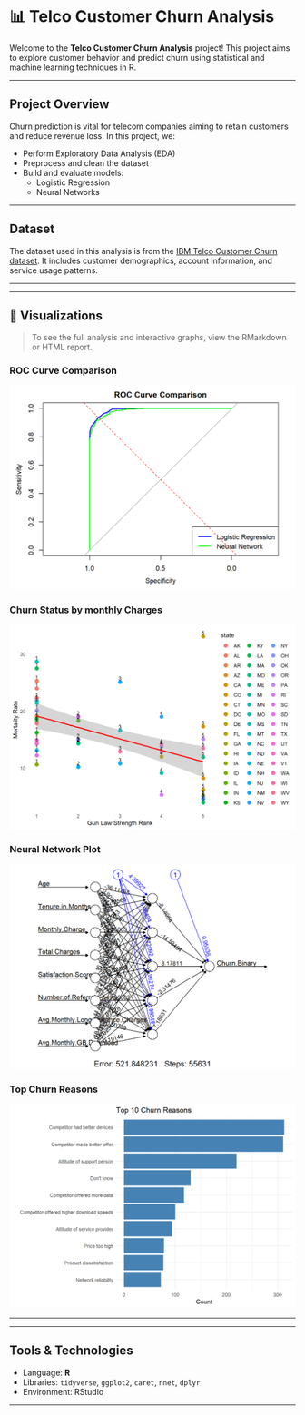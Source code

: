 # 📊 Telco Customer Churn Analysis

Welcome to the **Telco Customer Churn Analysis** project! This project aims to explore customer behavior and predict churn using statistical and machine learning techniques in R.

---

##  Project Overview

Churn prediction is vital for telecom companies aiming to retain customers and reduce revenue loss. In this project, we:

- Perform Exploratory Data Analysis (EDA) 
- Preprocess and clean the dataset 
- Build and evaluate models:
  - Logistic Regression 
  - Neural Networks 

---

##  Dataset

The dataset used in this analysis is from the [IBM Telco Customer Churn dataset](https://www.kaggle.com/blastchar/telco-customer-churn). It includes customer demographics, account information, and service usage patterns.

---
---
## 📸 Visualizations

> To see the full analysis and interactive graphs, view the RMarkdown or HTML report.

### ROC Curve Comparison

![ROC Curve Comparison](https://github.com/victortorresds/telco_customer_churn/blob/main/images/churn2.png)

### Churn Status by monthly Charges

![Churn Status by monthly Charges](https://github.com/victortorresds/Gun_Control_Analysis/blob/main/images/gun_control_1.png)

### Neural Network Plot

![ Neural Network Plot](https://github.com/victortorresds/telco_customer_churn/blob/main/images/nn.png)

### Top Churn Reasons

![Top Churn Reasons](https://github.com/victortorresds/telco_customer_churn/blob/main/images/churn1.png)

---

---

##  Tools & Technologies

- Language: **R**
- Libraries: `tidyverse`, `ggplot2`, `caret`, `nnet`, `dplyr`
- Environment: RStudio

---
